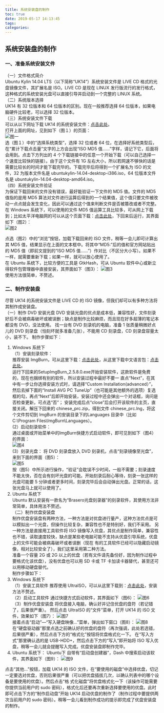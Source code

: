 ```yaml
---
title: 系统安装盘的制作
toc: true
date: 2019-05-17 14:13:45
tags:
categories:
---
```






## 系统安装盘的制作
### 一、准备系统安装文件  
（一）文件格式简介   
Ubuntu Kylin 14.04 LTS（以下简称“UK14”）系统安装文件是 LIVE CD 格式的光盘镜像文件，其扩展名是 ISO。LIVE CD 是现在 LINUX 发行版流行的发行格式，这种格式的系统安装光盘可以直接引导并启动到一个完整的 LINUX 系统。  
（二）系统版本选择   
UK14 有 32 位版本和 64 位版本的区别。现在一般推荐选择 64 位版本，如果电脑硬件比较老，可以选择 32 位版本。  
（三）系统安装文件下载   
可以从以下网址下载 UK14 的系统安装文件：[点击此处](http://www.ubuntukylin.com/downloads/)。   
打开上面的网址，见到如下（图１）的页面：   
![图一](https://www.ubuntukylin.com/ukylin/data/attachment/forum/201406/21/003528bbifbji0gnka22zn.jpg)   
选（图１）中的“选择系统类型”，选择 32 位或者 64 位，在选择好系统类型后，在“累计下载点击量”文字的上方会出现“ISO MD5 值……”字样，请记下它，后面将会用到。点击下方列出的 4 个下载链接中的任意一个开始下载（可以自己选择一个速度比较快的链接）。由于这个文件有 1G 左右大小，所以若网速不够快的话是需要比较长的时间才能下载完毕的。下载完毕后将得到一个扩展名为 ISO 的文件，32 为版本文件名是 ubuntukylin-14.04-desktop-i386.iso，64 位版本文件名是 ubuntukylin-14.04-desktop-amd64.iso。   
（四）系统安装文件验证   
为保证下载回来的文件没有错误，最好能验证一下文件的 MD5 值。文件的 MD5 值指的是用 MD5 算法对文件进行运算后得到的一个结果值，这个值只要文件被改动一点点就会发生变化，因此可以通过这个值来判断文件是否被篡改或者不完整。   
在 Windows 系统下，可以使用的文件 MD5 值运算工具比较多，可从网上下载到；比如太平洋电脑网的可以从这个页面下载：[点击此处](http://dl.pconline.com.cn/download/90027-1.html)，下回来后运行，其界面如下（图2）：   
![图2](https://www.ubuntukylin.com/ukylin/data/attachment/forum/201406/21/004017jk48usa8srzaud68.jpg)

点选（图2）中的“浏览”按钮，加载下载回来的 ISO 文件，稍等一会儿即可计算出其 MD5 值，结果显示在上面的文本框中。将其中“MD5:”后的值和官方网站贴出的 MD5 值（即前文提到的“ISO MD5 值……”）作对比（不区分大小写）。如果不一样，就需要重新下载；如果一样，就可以放心使用了。   
在 Ubuntu 系统下，比较方便的工具是 GtkHash，可从 Ubuntu 软件中心或新立得软件包管理器中直接安装，其界面如下（图3）：
![图3](https://www.ubuntukylin.com/ukylin/data/attachment/forum/201406/21/004228lbnwjt9agwei1myi.jpg)   
使用方法很简单，不赘述。
### 二、制作安装盘   
尽管 UK14 的系统安装文件是 LIVE CD 的 ISO 镜像，但我们却可以有多种方法将其制作成安装盘。   
（一）制作 DVD 安装光盘
DVD 安装光盘的优点是成本低，兼容性好，文件刻录好后不会被病毒破坏或被误删；缺点是制作比较麻烦，而且现在好多超薄的笔记本都没有 DVD，没法使用。
找一台有 DVD 刻录机的电脑，准备 1 张质量稍微好点儿的 DVD 刻录盘（怕刻坏就多准备几张），不能用 CD 刻录盘，CD 刻录盘容量太小，装不下。
制作步骤如下：   
1. Windows 系统下   
（1）安装刻录软件：   
推荐安装 ImgBurn，可从这里下载：[点击此处](http://download.imgburn.com/SetupImgBurn_2.5.8.0.exe)，从这里下载中文语言包：[点击此处](http://download.imgburn.com/translations/chinese_prc.zip)。   
运行下回来的SetupImgBurn_2.5.8.0.exe开始安装软件，这款软件是免费的，现在也捆绑有别的软件，所以安装过程中最好不要一 直点“Next”，在其中有一步让你选择安装方式时，请选择“Custom Installation(advanced）”，然后去掉下面的“Install AVG PC TuneUp”（也可能是其他额外的选项）复选框的勾，再点“Next”后即开始安装，安装过程中还会弹出一个对话框，询问是否检查更新，可点选“否”； 安装完成后点“close”后会打开该软件的主页，直接关闭。解压下回来的 chinese_prc.zip，得到文件 chinese_prc.lng，将这个文件剪切到 ImgBurn 的安装目录下的Languages 目录中（比如 C:\Program Files\ImgBurn\Languages）。   
(2）启动刻录软件：   
通过桌面或开始菜单中的ImgBurn快捷方式启动软件，即可见到如下（图4）的界面：   
![图4](https://www.ubuntukylin.com/ukylin/data/attachment/forum/201406/21/004455sjpxs82w5vrv8jjj.jpg)   
(3）刻录光盘：
将 DVD 刻录盘放入 DVD 刻录机，点击“刻录镜像至光盘”，来到下面的界面（图5）：   
![图5](https://www.ubuntukylin.com/ukylin/data/attachment/forum/201406/21/004653mm3t3c0uc3b3390q.jpg)   
按（图5）中所示进行操作，“验证”会耽误不少时间，一般不需要；刻录速度不能太快，否在会有刻坏光盘的可能。开始刻录后耐心等待，刻录一张这样的光盘可能要 5 分钟或者更多时间，刻录完毕后会自动弹出光盘。正常的话，这张光盘马上就可以使用了。   
2. Ubuntu 系统下   
Ubuntu 默认安装有一款名为“Brasero光盘刻录器”的刻录软件，其使用方法非常简单，具体用法不赘述。   
（二）制作优盘安装盘   
制作优盘安装盘有两种方法，一种方法是对优盘进行量产，这种方法优点是可以模拟出一个光盘，但操作比较复杂，兼容性也不是特别好，我们不采用。
另一种方法是直接用工具软件将 ISO 镜像写入优盘，其优点是制作简单，兼容性也不错，读取速度较快，缺点是某些老电脑可能不支持从优盘引导系统，优盘上的文件可能会被病毒破坏或者误删（现在 有的工具软件已经可以隐藏启动镜像，相对比较安全了），我们这里采用第二种方法。   
准备一个容量 2G 或 2G 以上的优盘（若有文件请先备份好，因为制作过程中要格式化该优盘），没有优盘也可以用 SD 卡或 TF 卡加读卡器替代，甚至还可以用移动硬盘替代。   
制作步骤如下：   
1. Windows 系统下   
（1）安装工具软件
推荐使用 UltraISO，可以从这里下载到：[点击此处](http://down.upantool.com:88/file/software/others/2012/UltraISO.zip)，安装方法不赘述。   
（2）启动工具软件
通过快捷方式启动软件，其界面如下（图6）：
![图6](https://www.ubuntukylin.com/ukylin/data/attachment/forum/201406/21/004822ax95bbnsjb9khbkr.jpg)   
（3）制作优盘安装盘
将优盘接入电脑，确认好并记住优盘的盘符（若记错了，后果很严重）。
然后点击 UltraISO 的“文件”菜单，打开 UK14 的 ISO 文件，效果如下（图7）：
![图7](https://www.ubuntukylin.com/ukylin/data/attachment/forum/201406/21/004934rmzz0mmha1h19aob.jpg)   
接着点击“启动”—“写入硬盘映像…”菜单，弹出如下窗口（图8）：
![图8](https://www.ubuntukylin.com/ukylin/data/attachment/forum/201406/21/005040xr48cmuknomk4oee.jpg)   
在“硬盘驱动器”那里点选之前确认好的优盘的盘符（再次强调，此处若选错，后果很严重），然后点击下方的“格式化”按钮将优盘格式化一下。
在“写入方式”那里确认选的是 USB-HDD+，然后点击下方的“写入”即开始将 ISO 写入优盘，稍等一会儿就会提醒写入完成。优盘安装盘即制作完毕。   
2. Ubuntu 系统下：
Ubuntu下 自带有“启动盘创建器”，Dash 中搜索启动该软件，其界面如下（图9）：
![图9](https://www.ubuntukylin.com/ukylin/data/attachment/forum/201406/21/005212zm9mwf90tkkkm6tk.jpg)

点击“其他…”按钮，加载 UK14 的 ISO 文件，在“要使用的磁盘”中选择优盘，切记一定要选对优盘，否则后果很严重（可以把优盘插拔几次，以确认列表中的哪个设备是要使用的优盘）。然后点击“格 式化磁盘”将优盘格式化一下（该操作可能需要你提供当前用户的 sudo 密码），格式化后还要再次重新选择要使用的优盘。此时即可点击下方的“制作启动盘”开始 UK14 启动优盘的制作了（制作过程中要提供两次当前用户的 sudo 密码）。稍等一会儿看到制作成功的提示即完成了优盘安装盘的制作。